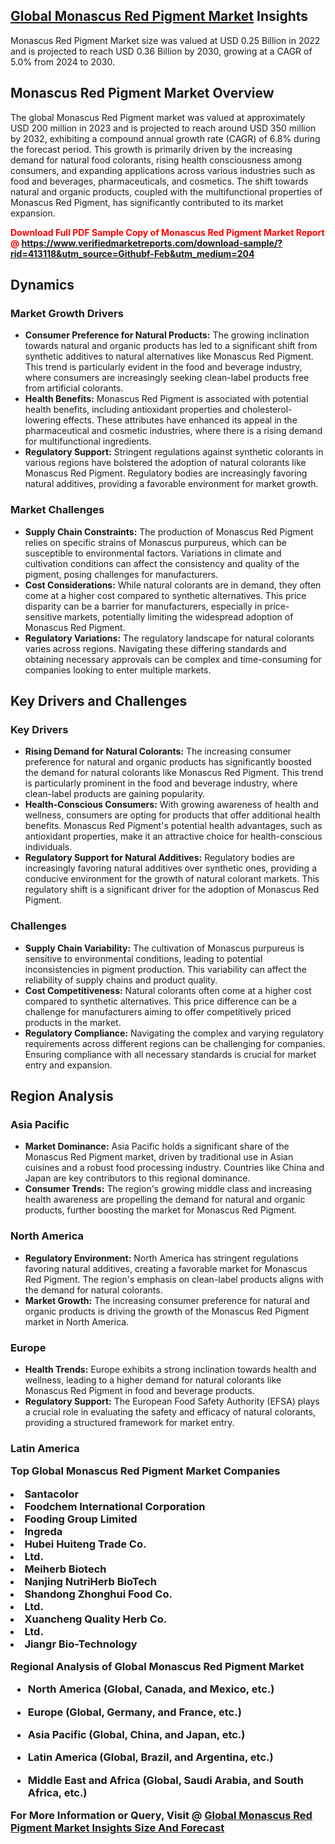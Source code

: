 <h2><a href="https://www.verifiedmarketreports.com/download-sample/?rid=413118&amp;utm_source=Githubf&amp;utm_medium=204" target="_blank">Global Monascus Red Pigment Market</a> Insights</h2><p>Monascus Red Pigment Market size was valued at USD 0.25 Billion in 2022 and is projected to reach USD 0.36 Billion by 2030, growing at a CAGR of 5.0% from 2024 to 2030.</p><p> <h2>Monascus Red Pigment Market Overview</h2> <p>The global Monascus Red Pigment market was valued at approximately USD 200 million in 2023 and is projected to reach around USD 350 million by 2032, exhibiting a compound annual growth rate (CAGR) of 6.8% during the forecast period. This growth is primarily driven by the increasing demand for natural food colorants, rising health consciousness among consumers, and expanding applications across various industries such as food and beverages, pharmaceuticals, and cosmetics. The shift towards natural and organic products, coupled with the multifunctional properties of Monascus Red Pigment, has significantly contributed to its market expansion. </p> <p><strong><p><span class=""><span style="color: #ff0000;"><strong>Download Full PDF Sample Copy of Monascus Red Pigment Market Report</strong> @ </span><a href="https://www.verifiedmarketreports.com/download-sample/?rid=413118&amp;utm_source=Githubf-Feb&amp;utm_medium=204" target="_blank">https://www.verifiedmarketreports.com/download-sample/?rid=413118&amp;utm_source=Githubf-Feb&amp;utm_medium=204</a></span></p></strong></p> <h2>Dynamics</h2> <h3>Market Growth Drivers</h3> <ul> <li><strong>Consumer Preference for Natural Products:</strong> The growing inclination towards natural and organic products has led to a significant shift from synthetic additives to natural alternatives like Monascus Red Pigment. This trend is particularly evident in the food and beverage industry, where consumers are increasingly seeking clean-label products free from artificial colorants. </li> <li><strong>Health Benefits:</strong> Monascus Red Pigment is associated with potential health benefits, including antioxidant properties and cholesterol-lowering effects. These attributes have enhanced its appeal in the pharmaceutical and cosmetic industries, where there is a rising demand for multifunctional ingredients. </li> <li><strong>Regulatory Support:</strong> Stringent regulations against synthetic colorants in various regions have bolstered the adoption of natural colorants like Monascus Red Pigment. Regulatory bodies are increasingly favoring natural additives, providing a favorable environment for market growth. </li> </ul> <h3>Market Challenges</h3> <ul> <li><strong>Supply Chain Constraints:</strong> The production of Monascus Red Pigment relies on specific strains of Monascus purpureus, which can be susceptible to environmental factors. Variations in climate and cultivation conditions can affect the consistency and quality of the pigment, posing challenges for manufacturers. </li> <li><strong>Cost Considerations:</strong> While natural colorants are in demand, they often come at a higher cost compared to synthetic alternatives. This price disparity can be a barrier for manufacturers, especially in price-sensitive markets, potentially limiting the widespread adoption of Monascus Red Pigment. </li> <li><strong>Regulatory Variations:</strong> The regulatory landscape for natural colorants varies across regions. Navigating these differing standards and obtaining necessary approvals can be complex and time-consuming for companies looking to enter multiple markets. </li> </ul> <h2>Key Drivers and Challenges</h2> <h3>Key Drivers</h3> <ul> <li><strong>Rising Demand for Natural Colorants:</strong> The increasing consumer preference for natural and organic products has significantly boosted the demand for natural colorants like Monascus Red Pigment. This trend is particularly prominent in the food and beverage industry, where clean-label products are gaining popularity. </li> <li><strong>Health-Conscious Consumers:</strong> With growing awareness of health and wellness, consumers are opting for products that offer additional health benefits. Monascus Red Pigment's potential health advantages, such as antioxidant properties, make it an attractive choice for health-conscious individuals. </li> <li><strong>Regulatory Support for Natural Additives:</strong> Regulatory bodies are increasingly favoring natural additives over synthetic ones, providing a conducive environment for the growth of natural colorant markets. This regulatory shift is a significant driver for the adoption of Monascus Red Pigment. </li> </ul> <h3>Challenges</h3> <ul> <li><strong>Supply Chain Variability:</strong> The cultivation of Monascus purpureus is sensitive to environmental conditions, leading to potential inconsistencies in pigment production. This variability can affect the reliability of supply chains and product quality. </li> <li><strong>Cost Competitiveness:</strong> Natural colorants often come at a higher cost compared to synthetic alternatives. This price difference can be a challenge for manufacturers aiming to offer competitively priced products in the market. </li> <li><strong>Regulatory Compliance:</strong> Navigating the complex and varying regulatory requirements across different regions can be challenging for companies. Ensuring compliance with all necessary standards is crucial for market entry and expansion. </li> </ul> <h2>Region Analysis</h2> <h3>Asia Pacific</h3> <ul> <li><strong>Market Dominance:</strong> Asia Pacific holds a significant share of the Monascus Red Pigment market, driven by traditional use in Asian cuisines and a robust food processing industry. Countries like China and Japan are key contributors to this regional dominance. </li> <li><strong>Consumer Trends:</strong> The region's growing middle class and increasing health awareness are propelling the demand for natural and organic products, further boosting the market for Monascus Red Pigment. </li> </ul> <h3>North America</h3> <ul> <li><strong>Regulatory Environment:</strong> North America has stringent regulations favoring natural additives, creating a favorable market for Monascus Red Pigment. The region's emphasis on clean-label products aligns with the demand for natural colorants. </li> <li><strong>Market Growth:</strong> The increasing consumer preference for natural and organic products is driving the growth of the Monascus Red Pigment market in North America. </li> </ul> <h3>Europe</h3> <ul> <li><strong>Health Trends:</strong> Europe exhibits a strong inclination towards health and wellness, leading to a higher demand for natural colorants like Monascus Red Pigment in food and beverage products. </li> <li><strong>Regulatory Support:</strong> The European Food Safety Authority (EFSA) plays a crucial role in evaluating the safety and efficacy of natural colorants, providing a structured framework for market entry. </li> </ul> <h3>Latin America</p><p><strong>Top Global Monascus Red Pigment Market Companies</strong></p><div data-test-id=""><p><li>Santacolor</li><li> Foodchem International Corporation</li><li> Fooding Group Limited</li><li> Ingreda</li><li> Hubei Huiteng Trade Co.</li><li> Ltd.</li><li> Meiherb Biotech</li><li> Nanjing NutriHerb BioTech</li><li> Shandong Zhonghui Food Co.</li><li> Ltd.</li><li> Xuancheng Quality Herb Co.</li><li> Ltd.</li><li> Jiangr Bio-Technology</li></p><div><strong>Regional Analysis of&nbsp;Global Monascus Red Pigment Market</strong></div><ul><li dir="ltr"><p dir="ltr">North America&nbsp;(Global, Canada, and Mexico, etc.)</p></li><li dir="ltr"><p dir="ltr">Europe (Global, Germany, and France, etc.)</p></li><li dir="ltr"><p dir="ltr">Asia Pacific&nbsp;(Global, China, and Japan, etc.)</p></li><li dir="ltr"><p dir="ltr">Latin America&nbsp;(Global, Brazil, and Argentina, etc.)</p></li><li dir="ltr">Middle East and Africa&nbsp;(Global, Saudi Arabia, and South Africa, etc.)</li></ul><p><strong>For More Information or Query, Visit @&nbsp;</strong><strong><a href="https://www.verifiedmarketreports.com/product/monascus-red-pigment-market/?utm_source=Githubf&amp;utm_medium=204" target="_blank">Global Monascus Red Pigment Market Insights Size And Forecast</a></strong></p></div>

